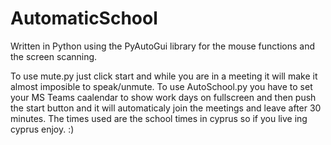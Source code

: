 # AutomaticSchool
Written in Python using the PyAutoGui library for the mouse functions and the screen scanning.

To use mute.py just click start and while you are in a meeting it will make it almost imposible to speak/unmute.
To use AutoSchool.py you have to set your MS Teams caalendar to show work days on fullscreen and then push the start button and it will automaticaly join the meetings
and leave after 30 minutes. The times used are the school times in cyprus so if you live ing cyprus enjoy. :)
